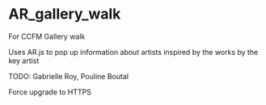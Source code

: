 # AR_gallery_walk

For CCFM Gallery walk

Uses AR.js to pop up information about artists inspired by the
works by the key artist


TODO: Gabrielle Roy, Pouline Boutal

Force upgrade to HTTPS